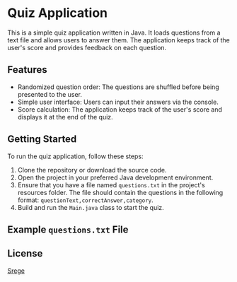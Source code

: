 # Quiz Application

This is a simple quiz application written in Java. It loads questions from a text file and allows users to answer them. The application keeps track of the user's score and provides feedback on each question.

## Features

- Randomized question order: The questions are shuffled before being presented to the user.
- Simple user interface: Users can input their answers via the console.
- Score calculation: The application keeps track of the user's score and displays it at the end of the quiz.

## Getting Started

To run the quiz application, follow these steps:

1. Clone the repository or download the source code.
2. Open the project in your preferred Java development environment.
3. Ensure that you have a file named `questions.txt` in the project's resources folder. The file should contain the questions in the following format: `questionText,correctAnswer,category`.
4. Build and run the `Main.java` class to start the quiz.

## Example `questions.txt` File

## License

[Srege](http://portfolio-egers.byethost16.com/?i=1)
